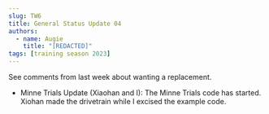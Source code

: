 ```yaml
---
slug: TW6
title: General Status Update 04
authors:
  - name: Augie
    title: "[REDACTED]"
tags: [training season 2023]
---
```


See comments from last week about wanting a replacement.

* Minne Trials Update (Xiaohan and I): The Minne Trials code has started. Xiohan made the drivetrain while I excised the example code.